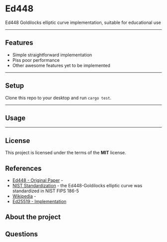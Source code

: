 Ed448
============

Ed448 Goldilocks elliptic curve implementation, suitable for educational use

---

## Features
- Simple straightforward implementation
- Piss poor performance
- Other awesome features yet to be implemented
---

## Setup
Clone this repo to your desktop and run `cargo test`.

---

## Usage
---

## License

This project is licensed under the terms of the **MIT** license.
<div id="top"></div>


## References

- [Ed448 - Original Paper](https://eprint.iacr.org/2015/625) - 
- [NIST Standardization](https://csrc.nist.gov/publications/detail/fips/186/5/final) - the Ed448-Goldilocks elliptic curve was standardized in NIST FIPS 186-5
- [Wikipedia](https://en.wikipedia.org/wiki/Curve448) - 
- [Ed25519 - Implementation](https://martin.kleppmann.com/papers/curve25519.pdf)

## About the project

## Questions